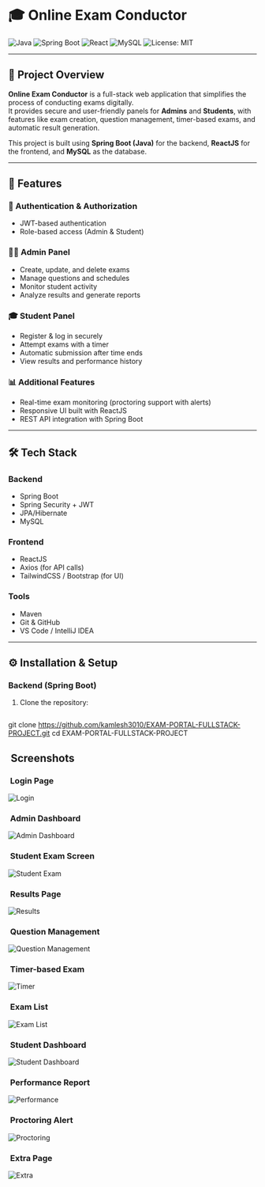 # 🎓 Online Exam Conductor

![Java](https://img.shields.io/badge/Java-ED8B00?style=for-the-badge&logo=openjdk&logoColor=white)
![Spring Boot](https://img.shields.io/badge/Spring%20Boot-6DB33F?style=for-the-badge&logo=springboot&logoColor=white)
![React](https://img.shields.io/badge/React-20232A?style=for-the-badge&logo=react&logoColor=61DAFB)
![MySQL](https://img.shields.io/badge/MySQL-005C84?style=for-the-badge&logo=mysql&logoColor=white)
![License: MIT](https://img.shields.io/badge/License-MIT-yellow.svg)

---

## 📌 Project Overview
**Online Exam Conductor** is a full-stack web application that simplifies the process of conducting exams digitally.  
It provides secure and user-friendly panels for **Admins** and **Students**, with features like exam creation, question management, timer-based exams, and automatic result generation.  

This project is built using **Spring Boot (Java)** for the backend, **ReactJS** for the frontend, and **MySQL** as the database.

---

## 🚀 Features

### 🔑 Authentication & Authorization
- JWT-based authentication  
- Role-based access (Admin & Student)  

### 🧑‍💻 Admin Panel
- Create, update, and delete exams  
- Manage questions and schedules  
- Monitor student activity  
- Analyze results and generate reports  

### 🎓 Student Panel
- Register & log in securely  
- Attempt exams with a timer  
- Automatic submission after time ends  
- View results and performance history  

### 📊 Additional Features
- Real-time exam monitoring (proctoring support with alerts)  
- Responsive UI built with ReactJS  
- REST API integration with Spring Boot  

---

## 🛠 Tech Stack

### Backend
- Spring Boot  
- Spring Security + JWT  
- JPA/Hibernate  
- MySQL  

### Frontend
- ReactJS  
- Axios (for API calls)  
- TailwindCSS / Bootstrap (for UI)  

### Tools
- Maven  
- Git & GitHub  
- VS Code / IntelliJ IDEA  

---

## ⚙️ Installation & Setup

### Backend (Spring Boot)
1. Clone the repository:
   ```bash
git clone https://github.com/kamlesh3010/EXAM-PORTAL-FULLSTACK-PROJECT.git
cd EXAM-PORTAL-FULLSTACK-PROJECT



## ​ Screenshots

### ​ Login Page
![Login](screenshots/Screenshot%20(253).png)

### ​​​ Admin Dashboard
![Admin Dashboard](screenshots/Screenshot%20(254).png)

### ​ Student Exam Screen
![Student Exam](screenshots/Screenshot%20(255).png)

### ​ Results Page
![Results](screenshots/Screenshot%20(256).png)

### ​ Question Management
![Question Management](screenshots/Screenshot%20(257).png)

### ​​ Timer-based Exam
![Timer](screenshots/Screenshot%20(258).png)

### ​ Exam List
![Exam List](screenshots/Screenshot%20(259).png)

### ​ Student Dashboard
![Student Dashboard](screenshots/Screenshot%20(260).png)

### ​ Performance Report
![Performance](screenshots/Screenshot%20(261).png)

### ​​ Proctoring Alert
![Proctoring](screenshots/Screenshot%20(262).png)

### ​​ Extra Page
![Extra](screenshots/Screenshot%20(263).png)

